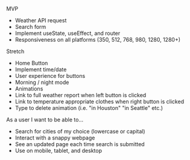 MVP 
- Weather API request 
- Search form 
- Implement useState, useEffect, and router 
- Responsiveness on all platforms (350, 512, 768, 980, 1280, 1280+)

Stretch
- Home Button
- Implement time/date 
- User experience for buttons 
- Morning / night mode 
- Animations
- Link to full weather report when left button is clicked 
- Link to temperature appropriate clothes when right button is clicked 
- Type to delete animation (i.e. "in Houston" "in Seattle" etc.)

As a user I want to be able to... 
- Search for cities of my choice (lowercase or capital)
- Interact with a snappy webpage  
- See an updated page each time search is submitted
- Use on mobile, tablet, and desktop